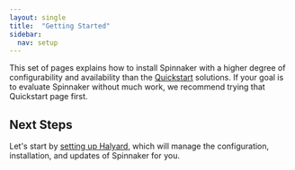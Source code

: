 ```yaml
---
layout: single
title:  "Getting Started"
sidebar:
  nav: setup
---
```


This set of pages explains how to install Spinnaker with a higher degree of
configurability and availability than the [Quickstart](/setup/quickstart) 
solutions. If your goal is to evaluate Spinnaker without much work, we 
recommend trying that Quickstart page first.

## Next Steps

Let's start by [setting up Halyard](/setup/install/halyard), which will manage
the configuration, installation, and updates of Spinnaker for you.

